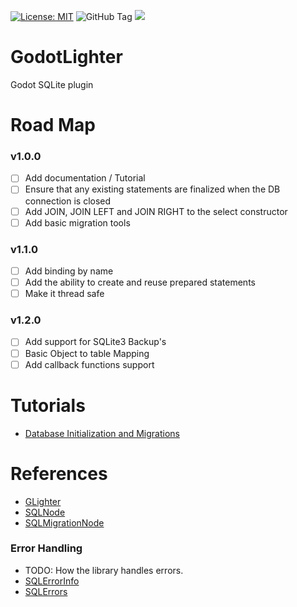 [![License: MIT](https://img.shields.io/badge/License-MIT-yellow.svg)](https://opensource.org/licenses/MIT)
![GitHub Tag](https://img.shields.io/github/v/tag/alexey-pkv/GodotLighter?label=Version)
[![](https://dcbadge.limes.pink/api/server/YTVeGYqCaC?style=flat)](https://discord.gg/YTVeGYqCaC)


# GodotLighter 

Godot SQLite plugin

# Road Map

### **v1.0.0**

- [ ] Add documentation / Tutorial
- [ ] Ensure that any existing statements are finalized when the DB connection is closed
- [ ] Add JOIN, JOIN LEFT and JOIN RIGHT to the select constructor
- [ ] Add basic migration tools

### **v1.1.0**
- [ ] Add binding by name
- [ ] Add the ability to create and reuse prepared statements
- [ ] Make it thread safe

### **v1.2.0**  
- [ ] Add support for SQLite3 Backup's
- [ ] Basic Object to table Mapping 
- [ ] Add callback functions support

# Tutorials

* [Database Initialization and Migrations](./docs/Tutorials/Migrations.md)

# References 

* [GLighter](./docs/GLighter.md)
* [SQLNode](./docs/SQLNode.md)
* [SQLMigrationNode](./docs/SQLMigrationNode.md)

### Error Handling
* TODO: How the library handles errors.
* [SQLErrorInfo](./docs/Objects/SQLErrorInfo.md)
* [SQLErrors](./docs/Objects/SQLErrors.md)
